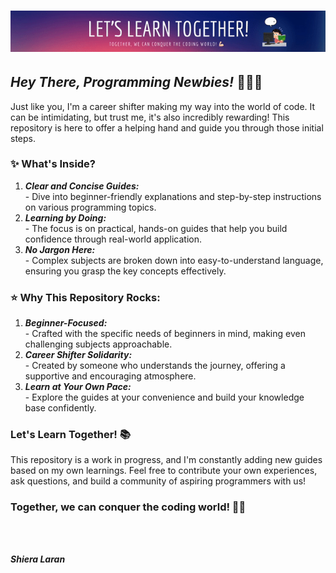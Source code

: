 <h1 align="center"> <img src="https://github.com/StyledByShiera/Front-End-Public/blob/main/GIF/GitHub%20Obsidian%20README%20GIF%201.gif?raw=true" /> </h1>

<h2 align="left"><i>Hey There, Programming Newbies!</i> 👩🏻‍💻</h2>

<p align=“left”>Just like you, I'm a career shifter making my way into the world of code. It can be intimidating, but trust me, it's also incredibly rewarding! This repository is here to offer a helping hand and guide you through those initial steps.</p>


<h3 align=“left”>✨ What's Inside?</h3>
<ol>
<li><b><i>Clear and Concise Guides:</b></i></li>
- Dive into beginner-friendly explanations and step-by-step instructions on various programming topics.

<li><b><i>Learning by Doing:</b></i></li>
- The focus is on practical, hands-on guides that help you build confidence through real-world application. 

<li><b><i>No Jargon Here:</b></i></li>
- Complex subjects are broken down into easy-to-understand language, ensuring you grasp the key concepts effectively.
</ol>

<h3 align=“left”>⭐ Why This Repository Rocks:</h3>
<ol>
<li><b><i>Beginner-Focused:</b></i></li>
- Crafted with the specific needs of beginners in mind, making even challenging subjects approachable. 

<li><b><i>Career Shifter Solidarity:</b></i></li>
- Created by someone who understands the journey, offering a supportive and encouraging atmosphere. 

<li><b><i>Learn at Your Own Pace:</b></i></li>
- Explore the guides at your convenience and build your knowledge base confidently.
</ol>


<h3>Let's Learn Together! 📚</h3>

This repository is a work in progress, and I'm constantly adding new guides based on my own learnings. Feel free to contribute your own experiences, ask questions, and build a community of aspiring programmers with us!

<h3>Together, we can conquer the coding world! 💪🏻</h3>
<br>
<br>
<p><b><i>Shiera Laran</b></i></p>